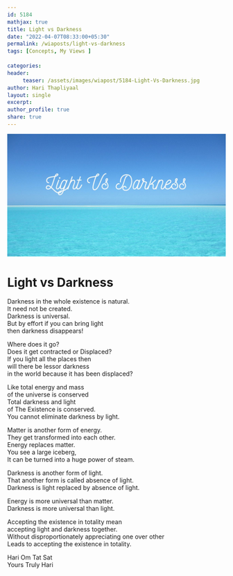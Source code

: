 ```yaml
--- 
id: 5184
mathjax: true  
title: Light vs Darkness
date: "2022-04-07T08:33:00+05:30"
permalink: /wiaposts/light-vs-darkness
tags: [Concepts, My Views ]    

categories: 
header:
     teaser: /assets/images/wiapost/5184-Light-Vs-Darkness.jpg
author: Hari Thapliyaal 
layout: single 
excerpt:  
author_profile: true 
share: true 
---
```


![Light vs Darkness](/assets/images/wiapost/5184-Light-Vs-Darkness.jpg)   
   
# Light vs Darkness   
        
Darkness in the whole existence is natural.    
It need not be created.    
Darkness is universal.    
But by effort if you can bring light     
then darkness disappears!    
    
Where does it go?     
Does it get contracted or Displaced?    
If you light all the places then     
will there be lessor darkness     
in the world because it has been displaced?    
    
Like total energy and mass     
of the universe is conserved    
Total darkness and light     
of The Existence is conserved.    
You cannot eliminate darkness by light.    
    
Matter is another form of energy.    
They get transformed into each other.    
Energy replaces matter.    
You see a large iceberg,     
It can be turned into a huge power of steam.    
    
Darkness is another form of light.    
That another form is called absence of light.    
Darkness is light replaced by absence of light.    
    
Energy is more universal than matter.    
Darkness is more universal than light.    
    
Accepting the existence in totality mean     
accepting light and darkness together.     
Without disproportionately appreciating one over other    
Leads to accepting the existence in totality.    
    
Hari Om Tat Sat     
Yours Truly Hari    
